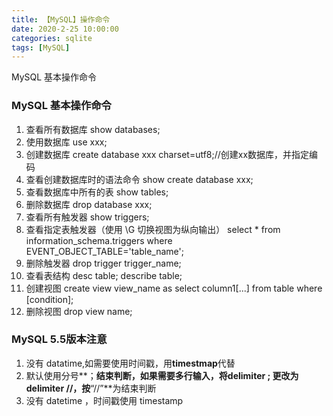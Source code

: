 ```yaml
---
title: 【MySQL】操作命令
date: 2020-2-25 10:00:00
categories: sqlite
tags: [MySQL]
---
```


MySQL 基本操作命令

### MySQL 基本操作命令

1. 查看所有数据库
show databases;
2. 使用数据库
use xxx;
3. 创建数据库
create database xxx charset=utf8;//创建xx数据库，并指定编码
4. 查看创建数据库时的语法命令
show create database xxx;
5. 查看数据库中所有的表
show tables;
6. 删除数据库
drop database xxx;
7. 查看所有触发器
show triggers;
8. 查看指定表触发器（使用 \G 切换视图为纵向输出）
select * from information_schema.triggers where EVENT_OBJECT_TABLE='table_name';
9. 删除触发器
drop trigger trigger_name;
10. 查看表结构
desc table;
describe table;
11. 创建视图
create view view_name as select column1[...] from table where [condition];
12. 删除视图
drop view name; 

### MySQL 5.5版本注意
1. 没有 datatime,如需要使用时间戳，用**timestmap**代替
2. 默认使用分号**；**结束判断，如果需要多行输入，将delimiter ; 更改为delimiter //，按**“//”**为结束判断 
3. 没有 datetime ，时间戳使用 timestamp

